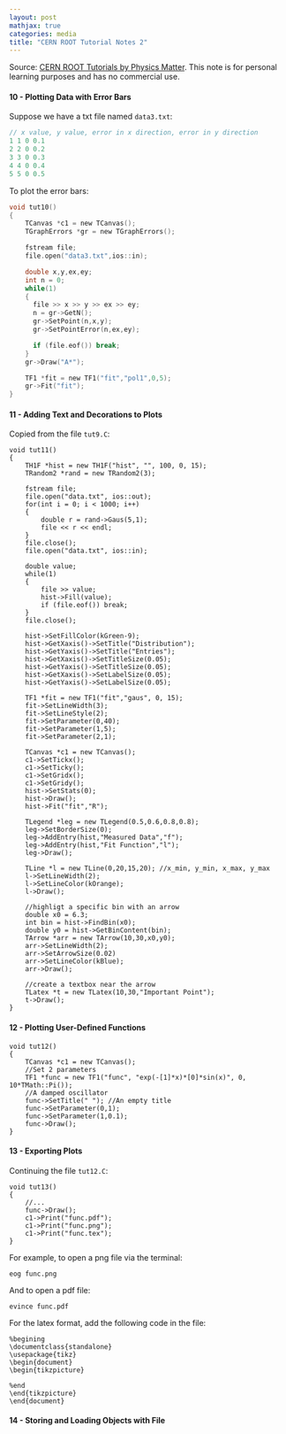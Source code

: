 ```yaml
---
layout: post
mathjax: true
categories: media
title: "CERN ROOT Tutorial Notes 2"
---
```


Source: [CERN ROOT Tutorials by Physics Matter](https://www.youtube.com/watch?v=KPz-dNjdx40&list=PLLybgCU6QCGWLdDO4ZDaB0kLrO3m). This note is for personal learning purposes and has no commercial use.

#### 10 - Plotting Data with Error Bars
Suppose we have a txt file named `data3.txt`:
```C
// x value, y value, error in x direction, error in y direction
1 1 0 0.1
2 2 0 0.2
3 3 0 0.3
4 4 0 0.4
5 5 0 0.5
```
To plot the error bars:
```C
void tut10()
{
    TCanvas *c1 = new TCanvas();
    TGraphErrors *gr = new TGraphErrors();

    fstream file;
    file.open("data3.txt",ios::in);

    double x,y,ex,ey;
    int n = 0;
    while(1)
    {
      file >> x >> y >> ex >> ey;
      n = gr->GetN();
      gr->SetPoint(n,x,y);
      gr->SetPointError(n,ex,ey);

      if (file.eof()) break;
    }
    gr->Draw("A*");

    TF1 *fit = new TF1("fit","pol1",0,5);
    gr->Fit("fit");
}
```

#### 11 - Adding Text and Decorations to Plots
Copied from the file `tut9.C`:
```
void tut11()
{
    TH1F *hist = new TH1F("hist", "", 100, 0, 15);
    TRandom2 *rand = new TRandom2(3);

    fstream file;
    file.open("data.txt", ios::out);
    for(int i = 0; i < 1000; i++)
    {
        double r = rand->Gaus(5,1);
        file << r << endl;
    }
    file.close();
    file.open("data.txt", ios::in);

    double value;
    while(1)
    {
        file >> value;
        hist->Fill(value);
        if (file.eof()) break;
    }
    file.close();

    hist->SetFillColor(kGreen-9);
    hist->GetXaxis()->SetTitle("Distribution");
    hist->GetYaxis()->SetTitle("Entries");
    hist->GetXaxis()->SetTitleSize(0.05);
    hist->GetYaxis()->SetTitleSize(0.05);
    hist->GetXaxis()->SetLabelSize(0.05);
    hist->GetYaxis()->SetLabelSize(0.05);

    TF1 *fit = new TF1("fit","gaus", 0, 15);
    fit->SetLineWidth(3);
    fit->SetLineStyle(2);
    fit->SetParameter(0,40);
    fit->SetParameter(1,5);
    fit->SetParameter(2,1);

    TCanvas *c1 = new TCanvas();
    c1->SetTickx();
    c1->SetTicky();
    c1->SetGridx();
    c1->SetGridy();
    hist->SetStats(0);
    hist->Draw();
    hist->Fit("fit","R");

    TLegend *leg = new TLegend(0.5,0.6,0.8,0.8);
    leg->SetBorderSize(0);
    leg->AddEntry(hist,"Measured Data","f");
    leg->AddEntry(hist,"Fit Function","l");
    leg->Draw();

    TLine *l = new TLine(0,20,15,20); //x_min, y_min, x_max, y_max
    l->SetLineWidth(2);
    l->SetLineColor(kOrange);
    l->Draw();

    //highligt a specific bin with an arrow
    double x0 = 6.3;
    int bin = hist->FindBin(x0);
    double y0 = hist->GetBinContent(bin);
    TArrow *arr = new TArrow(10,30,x0,y0);
    arr->SetLineWidth(2);
    arr->SetArrowSize(0.02)
    arr->SetLineColor(kBlue);
    arr->Draw();

    //create a textbox near the arrow
    TLatex *t = new TLatex(10,30,"Important Point");
    t->Draw();
}
```

#### 12 - Plotting User-Defined Functions
```
void tut12()
{
    TCanvas *c1 = new TCanvas();
    //Set 2 parameters
    TF1 *func = new TF1("func", "exp(-[1]*x)*[0]*sin(x)", 0, 10*TMath::Pi());
    //A damped oscillator
    func->SetTitle(" "); //An empty title
    func->SetParameter(0,1);
    func->SetParameter(1,0.1);
    func->Draw();
}
```

#### 13 - Exporting Plots
Continuing the file `tut12.C`:
```
void tut13()
{
    //...
    func->Draw();
    c1->Print("func.pdf");
    c1->Print("func.png");
    c1->Print("func.tex");
}
```
For example, to open a png file via the terminal:
```
eog func.png
```
And to open a pdf file:
```
evince func.pdf
```
For the latex format, add the following code in the file:
```
%begining
\documentclass{standalone}
\usepackage{tikz}
\begin{document}
\begin{tikzpicture}

%end
\end{tikzpicture}
\end{document}
```
#### 14 - Storing and Loading Objects with File
